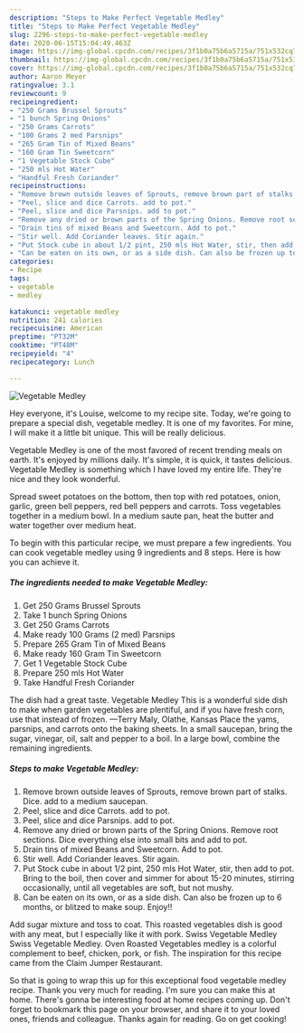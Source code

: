 ```yaml
---
description: "Steps to Make Perfect Vegetable Medley"
title: "Steps to Make Perfect Vegetable Medley"
slug: 2296-steps-to-make-perfect-vegetable-medley
date: 2020-06-15T15:04:49.463Z
image: https://img-global.cpcdn.com/recipes/3f1b0a75b6a5715a/751x532cq70/vegetable-medley-recipe-main-photo.jpg
thumbnail: https://img-global.cpcdn.com/recipes/3f1b0a75b6a5715a/751x532cq70/vegetable-medley-recipe-main-photo.jpg
cover: https://img-global.cpcdn.com/recipes/3f1b0a75b6a5715a/751x532cq70/vegetable-medley-recipe-main-photo.jpg
author: Aaron Meyer
ratingvalue: 3.1
reviewcount: 9
recipeingredient:
- "250 Grams Brussel Sprouts"
- "1 bunch Spring Onions"
- "250 Grams Carrots"
- "100 Grams 2 med Parsnips"
- "265 Gram Tin of Mixed Beans"
- "160 Gram Tin Sweetcorn"
- "1 Vegetable Stock Cube"
- "250 mls Hot Water"
- "Handful Fresh Coriander"
recipeinstructions:
- "Remove brown outside leaves of Sprouts, remove brown part of stalks. Dice. add to a medium saucepan."
- "Peel, slice and dice Carrots. add to pot."
- "Peel, slice and dice Parsnips. add to pot."
- "Remove any dried or brown parts of the Spring Onions. Remove root sections. Dice everything else into small bits and add to pot."
- "Drain tins of mixed Beans and Sweetcorn. Add to pot."
- "Stir well. Add Coriander leaves. Stir again."
- "Put Stock cube in about 1/2 pint, 250 mls Hot Water, stir, then add to pot. Bring to the boil, then cover and simmer for about 15-20 minutes, stirring occasionally, until all vegetables are soft, but not mushy."
- "Can be eaten on its own, or as a side dish. Can also be frozen up to 6 months, or blitzed to make soup. Enjoy!!"
categories:
- Recipe
tags:
- vegetable
- medley

katakunci: vegetable medley 
nutrition: 241 calories
recipecuisine: American
preptime: "PT32M"
cooktime: "PT48M"
recipeyield: "4"
recipecategory: Lunch

---
```



![Vegetable Medley](https://img-global.cpcdn.com/recipes/3f1b0a75b6a5715a/751x532cq70/vegetable-medley-recipe-main-photo.jpg)

Hey everyone, it's Louise, welcome to my recipe site. Today, we're going to prepare a special dish, vegetable medley. It is one of my favorites. For mine, I will make it a little bit unique. This will be really delicious.

Vegetable Medley is one of the most favored of recent trending meals on earth. It's enjoyed by millions daily. It's simple, it is quick, it tastes delicious. Vegetable Medley is something which I have loved my entire life. They're nice and they look wonderful.

Spread sweet potatoes on the bottom, then top with red potatoes, onion, garlic, green bell peppers, red bell peppers and carrots. Toss vegetables together in a medium bowl. In a medium saute pan, heat the butter and water together over medium heat.


To begin with this particular recipe, we must prepare a few ingredients. You can cook vegetable medley using 9 ingredients and 8 steps. Here is how you can achieve it.

<!--inarticleads1-->

##### The ingredients needed to make Vegetable Medley:

1. Get 250 Grams Brussel Sprouts
1. Take 1 bunch Spring Onions
1. Get 250 Grams Carrots
1. Make ready 100 Grams (2 med) Parsnips
1. Prepare 265 Gram Tin of Mixed Beans
1. Make ready 160 Gram Tin Sweetcorn
1. Get 1 Vegetable Stock Cube
1. Prepare 250 mls Hot Water
1. Take Handful Fresh Coriander


The dish had a great taste. Vegetable Medley This is a wonderful side dish to make when garden vegetables are plentiful, and if you have fresh corn, use that instead of frozen. —Terry Maly, Olathe, Kansas Place the yams, parsnips, and carrots onto the baking sheets. In a small saucepan, bring the sugar, vinegar, oil, salt and pepper to a boil. In a large bowl, combine the remaining ingredients. 

<!--inarticleads2-->

##### Steps to make Vegetable Medley:

1. Remove brown outside leaves of Sprouts, remove brown part of stalks. Dice. add to a medium saucepan.
1. Peel, slice and dice Carrots. add to pot.
1. Peel, slice and dice Parsnips. add to pot.
1. Remove any dried or brown parts of the Spring Onions. Remove root sections. Dice everything else into small bits and add to pot.
1. Drain tins of mixed Beans and Sweetcorn. Add to pot.
1. Stir well. Add Coriander leaves. Stir again.
1. Put Stock cube in about 1/2 pint, 250 mls Hot Water, stir, then add to pot. Bring to the boil, then cover and simmer for about 15-20 minutes, stirring occasionally, until all vegetables are soft, but not mushy.
1. Can be eaten on its own, or as a side dish. Can also be frozen up to 6 months, or blitzed to make soup. Enjoy!!


Add sugar mixture and toss to coat. This roasted vegetables dish is good with any meat, but I especially like it with pork. Swiss Vegetable Medley Swiss Vegetable Medley. Oven Roasted Vegetables medley is a colorful complement to beef, chicken, pork, or fish. The inspiration for this recipe came from the Claim Jumper Restaurant. 

So that is going to wrap this up for this exceptional food vegetable medley recipe. Thank you very much for reading. I'm sure you can make this at home. There's gonna be interesting food at home recipes coming up. Don't forget to bookmark this page on your browser, and share it to your loved ones, friends and colleague. Thanks again for reading. Go on get cooking!
